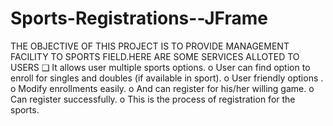 
# Sports-Registrations--JFrame
THE OBJECTIVE OF THIS PROJECT IS TO PROVIDE MANAGEMENT FACILITY TO SPORTS FIELD.HERE ARE SOME SERVICES ALLOTED TO USERS
❑ It allows user multiple sports options.
o User can find option to enroll for singles and doubles (if available in sport).
o User friendly options .
o Modify enrollments easily.
o And can register for his/her willing game.
o Can register successfully.
o This is the process of registration for the sports.
